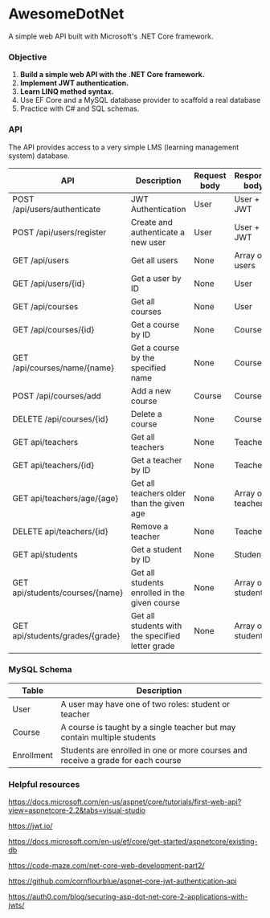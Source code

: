 # AwesomeDotNet
A simple web API built with Microsoft's .NET Core framework.

### Objective

1. **Build a simple web API with the .NET Core framework.**
2. **Implement JWT authentication.**
3. **Learn LINQ method syntax.**
4. Use EF Core and a MySQL database provider to scaffold a real database
5. Practice with C# and SQL schemas.

### API

The API provides access to a very simple LMS (learning management system) database.

| API | Description | Request body | Response body |
|-----|-------------|--------------|-------------|
| POST /api/users/authenticate | JWT Authentication | User | User + JWT |
| POST /api/users/register | Create and authenticate a new user | User | User + JWT |
| GET /api/users | Get all users | None | Array of users |
| GET /api/users/{id} | Get a user by ID | None | User |
| GET /api/courses | Get all courses | None | User |
| GET /api/courses/{id} | Get a course by ID | None | Course |
| GET /api/courses/name/{name} | Get a course by the specified name | None | Course |
| POST /api/courses/add | Add a new course | Course | Course |
| DELETE /api/courses/{id} | Delete a course | None | Course |
| GET api/teachers | Get all teachers | None | Teacher |
| GET api/teachers/{id} | Get a teacher by ID | None | Teacher |
| GET api/teachers/age/{age} | Get all teachers older than the given age | None | Array of teachers |
| DELETE api/teachers/{id} | Remove a teacher | None | Teacher |
| GET api/students | Get a student by ID | None | Student |
| GET api/students/courses/{name} | Get all students enrolled in the given course | None | Array of students |
|GET api/students/grades/{grade} | Get all students with the specified letter grade | None | Array of students |

### MySQL Schema
| Table | Description |
|---|---|
| User | A user may have one of two roles: student or teacher |
| Course | A course is taught by a single teacher but may contain multiple students |
| Enrollment | Students are enrolled in one or more courses and receive a grade for each course |

### Helpful resources
https://docs.microsoft.com/en-us/aspnet/core/tutorials/first-web-api?view=aspnetcore-2.2&tabs=visual-studio  

https://jwt.io/

https://docs.microsoft.com/en-us/ef/core/get-started/aspnetcore/existing-db  

https://code-maze.com/net-core-web-development-part2/  

https://github.com/cornflourblue/aspnet-core-jwt-authentication-api  

https://auth0.com/blog/securing-asp-dot-net-core-2-applications-with-jwts/  

